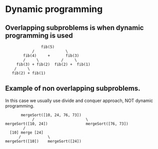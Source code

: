 # Dynamic programming

## Overlapping subproblems is when dynamic programming is used

```
                fib(5)
            /              \
        fib(4)     +       fib(3)
        /     \          /     \
     fib(3) + fib(2)  fib(2) +  fib(1)
    /     \
   fib(2) + fib(1)
```

## Example of non overlapping subproblems.

In this case we usually use divide and conquer approach, NOT dynamic programming.

```
       mergeSort([10, 24, 76, 73])
            /                       \
mergeSort([10, 24])                 mergeSort([76, 73])
        /
  [10] merge [24]
      /            \
mergeSort([10])    mergeSort([24])
```
